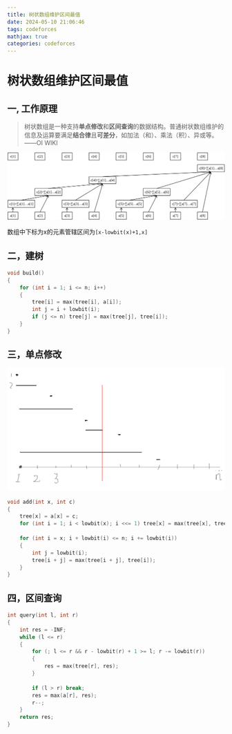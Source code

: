 ```yaml
---
title: 树状数组维护区间最值
date: 2024-05-10 21:06:46
tags: codeforces
mathjax: true
categories: codeforces
---
```

# 树状数组维护区间最值

## 一, 工作原理

> 树状数组是一种支持**单点修改**和**区间查询**的数据结构。普通树状数组维护的信息及运算要满足**结合律**且**可差分**，如加法（和）、乘法（积）、异或等。 ——OI WIKI

![img](树状数组维护区间最值\01.svg)

数组中下标为x的元素管辖区间为```[x-lowbit(x)+1,x]```

## 二，建树

```c++
void build()
{
    for (int i = 1; i <= n; i++)
    {
        tree[i] = max(tree[i], a[i]);
        int j = i + lowbit(i);
        if (j <= n) tree[j] = max(tree[j], tree[i]);
    }
}
```

## 三，单点修改

![img](树状数组维护区间最值\02.png)

```c++
void add(int x, int c)
{
    tree[x] = a[x] = c;
    for (int i = 1; i < lowbit(x); i <<= 1) tree[x] = max(tree[x], tree[x - i]);

    for (int i = x; i + lowbit(i) <= n; i += lowbit(i))
    {
        int j = lowbit(i);
        tree[i + j] = max(tree[i + j], tree[i]);
    }
}
```

## 四，区间查询

```c++
int query(int l, int r)
{
    int res = -INF;
    while (l <= r)
    {
        for (; l <= r && r - lowbit(r) + 1 >= l; r -= lowbit(r))
        {
            res = max(tree[r], res);
        }

        if (l > r) break;
        res = max(a[r], res);
        r--;
    }
    return res;
}
```